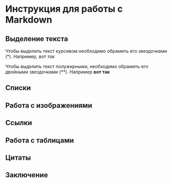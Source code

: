# Инструкция для работы с Markdown

## Выделение текста
Чтобы выделить текст курсивом необходимо обрамить его звездочками (*). Например, *вот так*

Чтобы выделить текст полужирными, необходимо обрамить его двойными звездочками (**). Например **вот так**

## Списки

## Работа с изображениями 

## Ссылки

## Работа с таблицами

## Цитаты

## Заключение